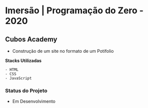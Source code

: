 # Imersão | Programação do Zero - 2020

## Cubos Academy

- Construção de um site no formato de um Potifolio

**Stacks Utilizadas**

    - HTML
    - CSS
    - JavaScript

### Status do Projeto

- Em Desenvolvimento
